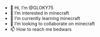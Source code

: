 - 👋 Hi, I’m @GLOKY75
- 👀 I’m interested in minecraft
- 🌱 I’m currently learning minecraft
- 💞️ I’m looking to collaborate on minecraft
- 📫 How to reach me bedwars

<!---
GLOKY75/GLOKY75 is a ✨ special ✨ repository because its `README.md` (this file) appears on your GitHub profile.
You can click the Preview link to take a look at your changes.
--->
